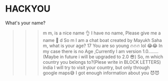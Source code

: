 # HACKYOU
What's your name?
>>>m
m, is a nice name 👌
I have no name, Please give me a name 🥺
>>>d
So m I am a chat boat created by Mayukh Saha  
m, what is your age?
>>>17
You are so young 🔥🔥🔥 lol 😂😂
In my case there is no Age ,Currently I am version 1.0........(Maybe in future i will be upgraded to 2.0 😎)
So, m which country you belongs to?(Plese write in BLOCK LETTERS)
>>>india
I will try to visit your country, but only through google maps😅
I got enough information about you 😈😈
